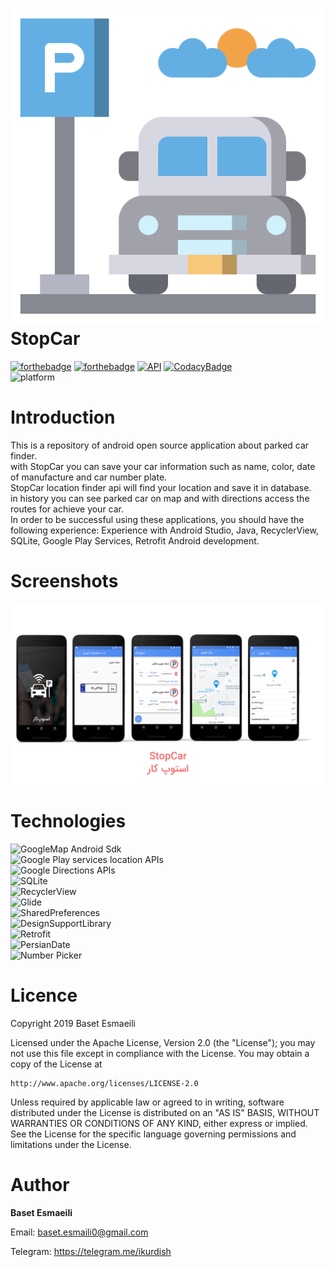 ![icon](assets/logo.svg)
<br/>
StopCar
==================================
[![forthebadge](https://forthebadge.com/images/badges/built-for-android.svg)](https://forthebadge.com)
[![forthebadge](https://forthebadge.com/images/badges/made-with-java.svg)](https://forthebadge.com)
[![API](https://img.shields.io/badge/API-16%2B-brightgreen.svg?style=flat-square)](https://android-arsenal.com/api?level=16)
[![CodacyBadge](https://api.codacy.com/project/badge/Grade/d2efcfac24a548dc9e2461393eb59de4)](https://www.codacy.com/manual/BasetEsmaeili/StopCar?utm_source=github.com&amp;utm_medium=referral&amp;utm_content=BasetEsmaeili/StopCar&amp;utm_campaign=Badge_Grade)
<br/>
![platform](https://img.shields.io/badge/Platform-Android-green?style=for-the-badge&logo=android)
# Introduction
This is a repository of android open source application about parked car finder.<br/>
with StopCar you can save your car information such as name, color, date of manufacture and car number plate.<br/>StopCar location finder api will find your location and save it in database.<br/>in history you can see parked car on map and with directions access the routes for achieve your car.<br/>
In order to be successful using these applications, you should have the following experience:
Experience with Android Studio, Java, RecyclerView, SQLite, Google Play Services, Retrofit  Android development.

# Screenshots
![icon](assets/screenshots.jpg)
# Technologies
![GoogleMap Android Sdk](https://developers.google.com/maps/documentation/android-sdk/intro)<br/>
![Google Play services location APIs](https://developer.android.com/training/location)<br/>
![Google Directions APIs](https://developers.google.com/maps/documentation/directions/intro)<br/>
![SQLite](https://developer.android.com/training/data-storage/sqlite)<br/>
![RecyclerView](https://developer.android.com/guide/topics/ui/layout/recyclerview)<br/>
![Glide](https://github.com/bumptech/glide)<br/>
![SharedPreferences](https://developer.android.com/training/data-storage/shared-preferences)<br/>
![DesignSupportLibrary](https://developer.android.com/topic/libraries/support-library/packages#design)<br/>
![Retrofit](https://square.github.io/retrofit/)<br/>
![PersianDate](https://github.com/samanzamani/PersianDate)<br/>
![Number Picker](https://github.com/ShawnLin013/NumberPicker)<br/>
# Licence
Copyright 2019 Baset Esmaeili

Licensed under the Apache License, Version 2.0 (the "License"); you may not use this file except in compliance with the License. You may obtain a copy of the License at
```text
http://www.apache.org/licenses/LICENSE-2.0
```
Unless required by applicable law or agreed to in writing, software distributed under the License is distributed on an "AS IS" BASIS, WITHOUT WARRANTIES OR CONDITIONS OF ANY KIND, either express or implied. See the License for the specific language governing permissions and limitations under the License.

# Author

**Baset Esmaeili**

Email: baset.esmaili0@gmail.com

Telegram: https://telegram.me/ikurdish
